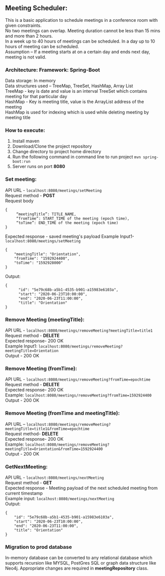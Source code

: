 
## Meeting Scheduler:  
  
This is a basic application to schedule meetings in a conference room with given constraints.  
No two meetings can overlap. Meeting duration cannot be less than 15 mins and more than 2 hours.  
In a week up to 40 hours of meetings can be scheduled. In a day up to 10 hours of meeting can be scheduled.  
Assumption – If a meeting starts at on a certain day and ends next day, meeting is not valid.  
  
### Architecture: Framework: Spring-Boot  
Data storage: In memory  
Data structures used – TreeMap, TreeSet, HashMap, Array List  
TreeMap - key is date and value is an interval TreeSet which contains meeting for that particular day  
HashMap - Key is meeting title, value is the ArrayList address of the meeting  
HashMap is used for indexing which is used while deleting meeting by meeting title  
  
### How to execute:  
1. Install maven  
2. Download/Clone the project repository  
3. Change directory to project home directory  
4. Run the following command in command line to run project  `mvn spring-boot:run`  
5. Server runs on port **8080**  
  
### Set meeting:  
 API URL - `localhost:8080/meetings/setMeeting`    
 Request method - **POST**   
 Request body   
```
{ 
	 “meetingTitle”: TITLE_NAME,
	 “fromTime”: START_TIME of the meeting (epoch time), 
	 “toTime”: END_TIME of the meeting (epoch time) 
}
  ```
 Expected response - saved meeting's payload 
 Example Input1- `localhost:8080/meetings/setMeeting`
 ```
 {
	 "meetingTitle": "Orientation", 
	 "fromTime": "1592924400",
	 "toTime": "1592928000" 
 } 
   ``` 
 Output:
 ``` 
 {
	   "id": "5e79c68b-a5b1-4535-b901-a15983e6103a",
	   "start": "2020-06-23T10:00:00", 
	   "end": "2020-06-23T11:00:00",
	   "title": "Orientation"
} 
   ``` 
   
### Remove Meeting (meetingTitle):  
 API URL - `localhost:8080/meetings/removeMeeting?meetingTitle=title1`   
 Request method - **DELETE**  
 Expected response- 200 OK  
 Example Input1: `localhost:8080/meetings/removeMeeting?meetingTitle=Orientation`   
 Output - 200 OK   

### Remove Meeting (fromTime):  
API URL - `localhost:8080/meetings/removeMeeting?fromTime=epochtime`    
Request method - **DELETE**    
Expected response- 200 OK     
Example: 
 `localhost:8080/meetings/removeMeeting?fromTime=1592924400`     
Output - 200 OK       
  
### Remove Meeting (fromTime and meetingTitle):  
API URL – `localhost:8080/meetings/removeMeeting?meetingTitle=title1&fromTime=epochtime`  
Request method- **DELETE**    
Expected response- 200 OK  
Example: `localhost:8080/meetings/removeMeeting?meetingTitle=Orientation&fromTime=1592924400`   
Output - 200 OK   

### GetNextMeeting:  
 API URL - `localhost:8080/meetings/nextMeeting`  
Request method - **GET**  
Expected response - Meeting payload of the next scheduled meeting from current timestamp   
Example input: `localhost:8080/meetings/nextMeeting`  
Output: 
```
{
    "id": "5e79c68b-a5b1-4535-b901-a15983e6103a", 
    "start": "2020-06-23T10:00:00", 
    "end": "2020-06-23T11:00:00", 
    "title": "Orientation" 
}
```   
  
### Migration to prod database  
In-memory database can be converted to any relational database which supports recursion like MYSQL, PostGres SQL or graph data structure like Neo4j. Appropriate changes are required in **meetingRepository** class.
  

